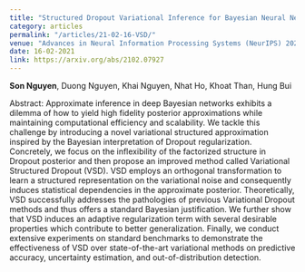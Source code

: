 ```yaml
---
title: "Structured Dropout Variational Inference for Bayesian Neural Networks"
category: articles
permalink: "/articles/21-02-16-VSD/"
venue: "Advances in Neural Information Processing Systems (NeurIPS) 2021"
date: 16-02-2021
link: https://arxiv.org/abs/2102.07927
---
```


<b>Son Nguyen</b>, Duong Nguyen, Khai Nguyen, Nhat Ho, Khoat Than, Hung Bui

Abstract: Approximate inference in deep Bayesian networks exhibits a dilemma of how to yield high fidelity posterior approximations while maintaining computational efficiency and scalability. We tackle this challenge by introducing a novel variational structured approximation inspired by the Bayesian interpretation of Dropout regularization. Concretely, we focus on the inflexibility of the factorized structure in Dropout posterior and then propose an improved method called Variational Structured Dropout (VSD). VSD employs an orthogonal transformation to learn a structured representation on the variational noise and consequently induces statistical dependencies in the approximate posterior. Theoretically, VSD successfully addresses the pathologies of previous Variational Dropout methods and thus offers a standard Bayesian justification. We further show that VSD induces an adaptive regularization term with several desirable properties which contribute to better generalization. Finally, we conduct extensive experiments on standard benchmarks to demonstrate the effectiveness of VSD over state-of-the-art variational methods on predictive accuracy, uncertainty estimation, and out-of-distribution detection.
